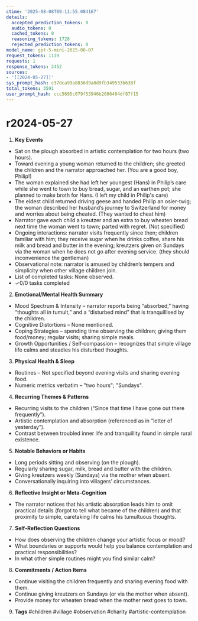 ```yaml
---
ctime: '2025-08-08T09:11:55.084167'
details:
  accepted_prediction_tokens: 0
  audio_tokens: 0
  cached_tokens: 0
  reasoning_tokens: 1728
  rejected_prediction_tokens: 0
model_name: gpt-5-mini-2025-08-07
request_tokens: 1139
requests: 1
response_tokens: 2452
sources:
- '[[2024-05-27]]'
sys_prompt_hash: c37dca99a8836d9a8d9fb349533b638f
total_tokens: 3591
user_prompt_hash: ccc5695c079f53946b2606404df87f15
---
```

# r2024-05-27

1. **Key Events**
- Sat on the plough absorbed in artistic contemplation for two hours (two hours).
- Toward evening a young woman returned to the children; she greeted the children and the narrator approached her. (You are a good boy, Philip!)
- The woman explained she had left her youngest (Hans) in Philip’s care while she went to town to buy bread, sugar, and an earthen pot; she planned to make broth for Hans. (I left my child in Philip's care)
- The eldest child returned driving geese and handed Philip an osier-twig; the woman described her husband’s journey to Switzerland for money and worries about being cheated. (They wanted to cheat him)
- Narrator gave each child a kreutzer and an extra to buy wheaten bread next time the woman went to town; parted with regret. (Not specified)
- Ongoing interactions: narrator visits frequently since then; children familiar with him; they receive sugar when he drinks coffee, share his milk and bread and butter in the evening; kreutzers given on Sundays via the woman when he does not go after evening service. (they should inconvenience the gentleman)
- Observational note: narrator is amused by children’s tempers and simplicity when other village children join.
- List of completed tasks: None observed.
- ✓0/0 tasks completed

2. **Emotional/Mental Health Summary**
- Mood Spectrum & Intensity – narrator reports being “absorbed,” having “thoughts all in tumult,” and a “disturbed mind” that is tranquillised by the children.
- Cognitive Distortions – None mentioned.
- Coping Strategies – spending time observing the children; giving them food/money; regular visits; sharing simple meals.
- Growth Opportunities / Self‑compassion – recognizes that simple village life calms and steadies his disturbed thoughts.

3. **Physical Health & Sleep**
- Routines – Not specified beyond evening visits and sharing evening food.
- Numeric metrics verbatim – "two hours"; "Sundays".

4. **Recurring Themes & Patterns**
- Recurring visits to the children (“Since that time I have gone out there frequently”).
- Artistic contemplation and absorption (referenced as in “letter of yesterday”).
- Contrast between troubled inner life and tranquillity found in simple rural existence.

5. **Notable Behaviors or Habits**
- Long periods sitting and observing (on the plough).
- Regularly sharing sugar, milk, bread and butter with the children.
- Giving kreutzers weekly (Sundays) via the mother when absent.
- Conversationally inquiring into villagers’ circumstances.

6. **Reflective Insight or Meta‑Cognition**
- The narrator notices that his artistic absorption leads him to omit practical details (forgot to tell what became of the children) and that proximity to simple, caretaking life calms his tumultuous thoughts.

7. **Self‑Reflection Questions**
- How does observing the children change your artistic focus or mood?
- What boundaries or supports would help you balance contemplation and practical responsibilities?
- In what other simple routines might you find similar calm?

8. **Commitments / Action Items**
- Continue visiting the children frequently and sharing evening food with them.
- Continue giving kreutzers on Sundays (or via the mother when absent).
- Provide money for wheaten bread when the mother next goes to town.

9. **Tags**
#children #village #observation #charity #artistic-contemplation